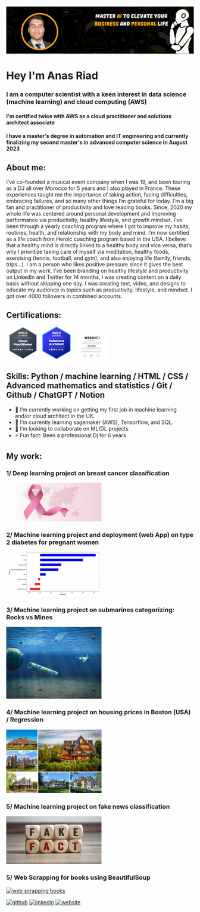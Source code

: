 ![I am a machine learning cloud architect](https://github.com/anesriad/anesriad/blob/main/LinkedIn%20AI%20banner.png)

#  Hey I'm Anas Riad
### I am a computer scientist with a keen interest in data science (machine learning) and cloud computing (AWS)
#### I'm certified twice with AWS as a cloud practitioner and solutions architect associate
#### I have a master's degree in automation and IT engineering and currently finalizing my second master's in advanced computer science in August 2023

## About me:
I’ve co-founded a musical event company when I was 19, and been touring as a DJ all over Morocco for 5 years and I also played in France. These experiences taught me the importance of taking action, facing difficulties, embracing failures, and so many other things I’m grateful for today.
I’m a big fan and practitioner of productivity and love reading books. Since, 2020 my whole life was centered around personal development and improving performance via productivity, healthy lifestyle, and growth mindset.
I’ve been through a yearly coaching program where I got to improve my habits, routines, health, and relationship with my body and mind. I’m now certified as a life coach from Heroic coaching program based in the USA.
I believe that a healthy mind is directly linked to a healthy body and vice versa, that’s why I prioritize taking care of myself via meditation, healthy foods, exercising (tennis, football, and gym), and also enjoying life (family, friends, trips...).
I am a person who likes positive pressure since it gives the best output in my work. I’ve been branding on healthy lifestyle and productivity on LinkedIn and Twitter for 14 months, I was creating content on a daily basis without skipping one day. I was creating text, video, and designs to educate my audience in topics such as productivity, lifestyle, and mindset. I got over 4000 followers in combined accounts.

## Certifications:

<img align="left" src= "https://github.com/anesriad/anesriad/blob/main/aws-certified-cloud-practitioner.png" width="90" alt= "AWS CCP" />
<img src= "https://github.com/anesriad/anesriad/blob/main/aws-certified-solutions-architect-associate.png" width="90" alt= "AWS SAA" /> 
<img src= "https://github.com/anesriad/anesriad/blob/main/Anas-Riad-Coach.png" width="90" alt= "Heroic coaching certification" /> 

## Skills: Python / machine learning / HTML / CSS / Advanced mathematics and statistics / Git / Github / ChatGPT / Notion

- 🔭 I’m currently working on getting my first job in machine learning and/or cloud architect in the UK. 
- 🌱 I’m currently learning sagemaker (AWS), Tensorflow, and SQL. 
- 👯 I’m looking to collaborate on ML/DL projects 
- ⚡ Fun fact: Been a professional Dj for 6 years 

## My work:

### 1/ Deep learning project on breast cancer classification
<a href="https://github.com/anesriad/deep_learning_breast_cancer.git"><img src= "https://github.com/anesriad/anesriad/blob/main/breast_cancer.jpeg" width="256" alt= "Deep learning breast cancer" /> </a>

### 2/ Machine learning project and deployment (web App) on type 2 diabetes for pregnant women
<a href="https://github.com/anesriad/ML_diabetes"><img src= "https://github.com/anesriad/anesriad/blob/main/ML_type2_diabetes.png" width="256" alt= "ML diabetes type 2" /> </a>

### 3/ Machine learning project on submarines categorizing: Rocks vs Mines
<a href="https://github.com/anesriad/rock_vs_mine.git"><img src= "https://github.com/anesriad/anesriad/blob/main/rock_vs_mine_picture.jpeg" width="256" alt= "ML rock vs mine" /> </a>

### 4/ Machine learning project on housing prices in Boston (USA) / Regression
<a href="https://github.com/anesriad/housing_prices.git"><img src= "https://github.com/anesriad/anesriad/blob/main/Beautiful-Houses.jpeg" width="256" alt= "ML housing prices" /> </a>

### 5/ Machine learning project on fake news classification
<a href="https://github.com/anesriad/Fake_news_ML.git"><img src= "https://github.com/anesriad/anesriad/blob/main/fake_news.jpeg" width="256" alt= "ML fake news" /> </a>

### 5/ Web Scrapping for books using BeautifulSoup
<a href="https://github.com/anesriad/web_scrapping_books_bs4.git"><img src= "https://github.com/anesriad/anesriad/blob/main/books2.jpeg" width="256" alt= "web scrapping books" /> </a>



[<img src='https://cdn.jsdelivr.net/npm/simple-icons@3.0.1/icons/github.svg' alt='github' height='40'>](https://github.com/anesriad)  [<img src='https://cdn.jsdelivr.net/npm/simple-icons@3.0.1/icons/linkedin.svg' alt='linkedin' height='40'>](https://www.linkedin.com/in/riadanas/)  [<img src='https://cdn.jsdelivr.net/npm/simple-icons@3.0.1/icons/icloud.svg' alt='website' height='40'>](https://coach-riad.com/productivity-coaching/)  

